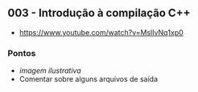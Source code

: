 ## 003 - Introdução à compilação C++

-  https://www.youtube.com/watch?v=MslIvNq1xp0

### Pontos

- *imagem ilustrativa*
- Comentar sobre alguns arquivos de saída
